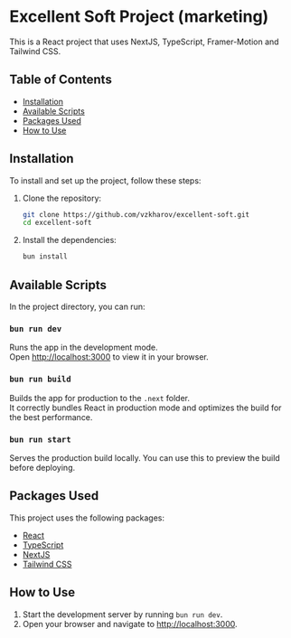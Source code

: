 # Excellent Soft Project (marketing)

This is a React project that uses NextJS, TypeScript, Framer-Motion and Tailwind CSS.

## Table of Contents

- [Installation](#installation)
- [Available Scripts](#available-scripts)
- [Packages Used](#packages-used)
- [How to Use](#how-to-use)

## Installation

To install and set up the project, follow these steps:

1. Clone the repository:

      ```sh
      git clone https://github.com/vzkharov/excellent-soft.git
      cd excellent-soft
      ```

2. Install the dependencies:

      ```sh
      bun install
      ```

## Available Scripts

In the project directory, you can run:

### `bun run dev`

Runs the app in the development mode.\
Open [http://localhost:3000](http://localhost:3000) to view it in your browser.

### `bun run build`

Builds the app for production to the `.next` folder.\
It correctly bundles React in production mode and optimizes the build for the best performance.

### `bun run start`

Serves the production build locally. You can use this to preview the build before deploying.

## Packages Used

This project uses the following packages:

- [React](https://reactjs.org/)
- [TypeScript](https://www.typescriptlang.org/)
- [NextJS](https://nextjs.org/)
- [Tailwind CSS](https://tailwindcss.com/)

## How to Use

1. Start the development server by running `bun run dev`.
2. Open your browser and navigate to [http://localhost:3000](http://localhost:3000).
